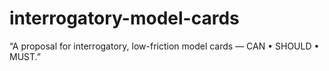 # interrogatory-model-cards
“A proposal for interrogatory, low-friction model cards — CAN • SHOULD • MUST.”

